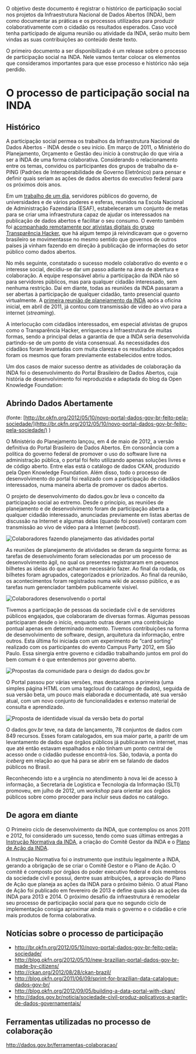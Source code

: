 O objetivo deste documento é registrar o histórico de participação social nos projetos da Infraestrutura Nacional de Dados Abertos (INDA), bem como documentar as práticas e os processos utilizados para produzir colaborativamente com o cidadão os resultados esperados. Caso você tenha participado de alguma reunião ou atividade da INDA, serão muito bem vindas as suas contribuições ao conteúdo deste texto.

O primeiro documento a ser disponibilizado é um release sobre o processo de participação social na INDA. Nele vamos tentar colocar os elementos que consideramos importantes para que esse processo e histórico não seja perdido.

# O processo de participação social na INDA #


## Histórico ##

A participação social permea os trabalhos da Infraestrutura Nacional de Dados Abertos - INDA desde o seu início. Em março de 2011, o Ministério do Planejamento, Orçamento e Gestão deu  início à construção do que viria a ser a INDA de uma forma colaborativa. Considerando o relacionamento entre os temas, convidou os participantes dos grupos de trabalho da e-PING (Padrões de Interoperabilidade de Governo Eletrônico) para pensar e definir quais seriam as ações de dados abertos do executivo federal para os próximos dois anos.

Em um [trabalho de um dia](http://thackdaydf.com.br/2011/02/links-inda/), servidores públicos do governo, de universidades e de vários poderes e esferas, reunídos na Escola Nacional de Administração Fazendária (ESAF), estabeleceram um conjunto de metas para se criar uma infraestrutura capaz de ajudar os interessados na publicação de dados abertos e facilitar o seu consumo. O evento também foi [acompanhado remotamente por ativistas digitais do grupo Transparência Hacker](https://groups.google.com/group/thackday/browse_thread/thread/f47d8c1a1a5545c4/833a2a6c782ddd8d?lnk=gst&q=INDA#833a2a6c782ddd8d), que há algum tempo já reivindicavam que o governo brasileiro se movimentasse no mesmo sentido que governos de outros países já vinham fazendo em direção à publicação de informações do setor público como dados abertos.

No mês seguinte, constatado o sucesso modelo colaborativo do evento e o interesse social, decidiu-se dar um passo adiante na área de abertura e colaboração. A equipe responsável abriu a participação da INDA não só para servidores públicos, mas para qualquer cidadão interessado, sem nenhuma restrição. Daí em diante, todas as reuniões da INDA passaram a ser abertas à participação de qualquer cidadão, tanto presencial quanto virtualmente. A [primeira reunião de planejamento da INDA](http://wiki.gtinda.ibge.gov.br/ReuniaoAcompanhamentoPlanejamento20110419.ashx) após a oficina inicial, em abril de 2011, já contou com transmissão de vídeo ao vivo para a internet \(_streaming_\).

A interlocução com cidadãos interessados, em especial ativistas de grupos como o Transparência Hacker, enriqueceu a Infraestrutura de muitas formas, sendo a principal delas a garantia de que a INDA seria desenvolvida partindo-se de um ponto de vista consensual. As necessidades dos cidadãos foram levantadas com muita clareza e os resultados alcançados foram os mesmos que foram previamente estabelecidos entre todos.

Um dos casos de maior sucesso dentre as atividades de colaboração da INDA foi o desenvolvimento do Portal Brasileiro de Dados Abertos, cuja história de desenvolvimento foi reproduzida e adaptada do blog da Open Knowledge Foundation:

## Abrindo Dados Abertamente ##

\(fonte: [http://br.okfn.org/2012/05/10/novo-portal-dados-gov-br-feito-pela-sociedade/](http://br.okfn.org/2012/05/10/novo-portal-dados-gov-br-feito-pela-sociedade/) \)

O Ministério do Planejamento lançou, em 4 de maio de 2012, a versão definitiva do Portal Brasileiro de Dados Abertos. Em consonância com a política do governo federal de promover o uso do software livre na administração pública, o portal foi feito utilizando apenas soluções livres e de código aberto. Entre elas está o catálogo de dados CKAN, produzido pela Open Knowledge Foundation. Além disso, todo o processo de desenvolvimento do portal foi realizado com a participação de cidadãos interessados, numa maneira aberta de promover os dados abertos.

O projeto de desenvolvimento do dados.gov.br leva o conceito da participação social ao extremo. Desde o princípio, as reuniões de planejamento e de desenvolvimento foram de participação aberta a qualquer cidadão interessado, anunciadas previamente em listas abertas de discussão na Internet e algumas delas (quando foi possível) contaram com transmissão ao vivo de vídeo para a Internet \(_webcast_\).

![Colaboradores fazendo planejamento das atividades portal](http://wiki.gtinda.ibge.gov.br/GetFile.aspx?Page=TerceiroRumblePortalDadosAbertos20110909&File=P09-09-11_14.5401.jpg)

As reuniões de planejamento de atividades se deram da seguinte forma: as tarefas de desenvolvimento foram selecionadas por um processo de desenvolvimento ágil, no qual os presentes registrararam em pequenos bilhetes as ideias do que acharam necessário fazer. Ao final da rodada, os bilhetes foram agrupados, categorizados e priorizados. Ao final da reunião, os acontecimentos foram registrados numa wiki de acesso público, e as tarefas num gerenciador também publicamente visível.

![Colaboradores desenvolvendo o portal](http://wiki.gtinda.ibge.gov.br/GetFile.aspx?Page=QuartoRumblePortalDadosAbertos20110930&File=photo.JPG)

Tivemos a participação de pessoas da sociedade civil e de servidores públicos engajados, que colaboraram de diversas formas. Algumas pessoas participaram desde o início, enquanto outras deram uma contribuição pontual apenas em determinado momento. Tivemos contribuições na forma de desenvolvimento de software, design, arquitetura da informação, entre outros. Esta última foi iniciada com um experimento de “card sorting” realizado com os participantes do evento Campus Party 2012, em São Paulo. Essa sinergia entre governo e cidadão trabalhando juntos em prol do bem comum é o que entendemos por governo aberto.

![Propostas da comunidade para o design do dados.gov.br](http://br.okfn.org/files/2012/05/identidade-Visual-do-Portal-de-Dados-Abertos-269x300.jpg)

O Portal passou por várias versões, mas destacamos a primeira (uma simples página HTML com uma tagcloud do catálogo de dados), seguida de sua versão beta, um pouco mais elaborada e documentada, até sua versão atual, com um novo conjunto de funcionalidades e extenso material de consulta e aprendizado.

![Proposta de identidade visual da versão beta do portal](http://wiki.gtinda.ibge.gov.br/GetFile.aspx?Page=TerceiroRumblePortalDadosAbertos20110909&File=capa_PortalDados-1.png)

O dados.gov.br teve, na data de lançamento, 78 conjuntos de dados com 849 recursos. Esses foram catalogados, em sua maior parte, a paritr de um levantamento de dados que órgãos públicos já publicavam na internet, mas que até então estavam espalhados e não tinham um ponto central de acesso onde o cidadão pudesse encontrá-los. São, todavia, a ponta do _iceberg_ em relação ao que há para se abrir em se falando de dados públicos no Brasil.

Reconhecendo isto e a urgência no atendimento à nova lei de acesso à informação, a Secretaria de Logística e Tecnologia da Informação (SLTI) promoveu, em julho de 2012, um _workshop_ para orientar aos órgãos públicos sobre como proceder para incluir seus dados no catálogo.

## De agora em diante ##

O Primeiro ciclo de desenvolvimento da INDA, que contemplou os anos 2011 e 2012, foi considerado um sucesso, tendo como suas últimas entregas a [Instrução Normativa da INDA](http://dados.gov.br/instrucao-normativa-da-inda/), a criação do Comitê Gestor da INDA e o [Plano de Ação da INDA](http://wiki.gtinda.ibge.gov.br/GetFile.aspx?File=%2fGT1-Gest%c3%a3o%20e%20Normativo%2fPlano%20de%20A%c3%a7%c3%a3o%20-%20INDA%2005.02.2013.odt).

A Instrução Normativa foi o instrumento que instituiu legalmente a INDA, gerando a obrigação de se criar o Comitê Gestor e o Plano de Ação. O comitê é composto por órgãos do poder executivo federal e dois membros da sociedade civil e possui, dentre suas atribuições, a aprovação do Plano de Ação que planeja as ações da INDA para o próximo biênio.
O atual Plano de Ação foi publicado em fevereiro de 2013 e define quais são as ações da INDA para 2013 e 2014. O próximo desafio da infraestrutura é remodelar seu processo de participação social para que no segundo ciclo de implementação consiga aproximar ainda mais o governo e o cidadão e crie mais produtos de forma colaborativa.

## Notícias sobre o processo de participação ##

* <http://br.okfn.org/2012/05/10/novo-portal-dados-gov-br-feito-pela-sociedade/>
* <http://blog.okfn.org/2012/05/10/new-brazilian-portal-dados-gov-br-made-by-citizens/>
* <http://ckan.org/2012/08/28/ckan-brazil/>
* <http://blog.okfn.org/2011/06/09/sprint-for-brazilian-data-catalogue-dados-gov-br/>
* <http://blog.okfn.org/2012/09/05/building-a-data-portal-with-ckan/>
* <http://dados.gov.br/noticia/sociedade-civil-produz-aplicativos-a-partir-de-dados-governamentais/>

## Ferramentas utilizadas no processo de colaboração ##

<http://dados.gov.br/ferramentas-colaboracao/>

